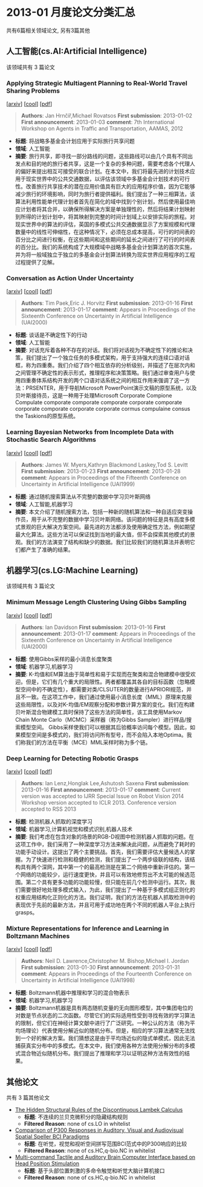 # 2013-01 月度论文分类汇总

共有6篇相关领域论文, 另有3篇其他

## 人工智能(cs.AI:Artificial Intelligence)

该领域共有 3 篇论文

### Applying Strategic Multiagent Planning to Real-World Travel Sharing Problems 
[[arxiv](https://arxiv.org/abs/1301.0216)] [[cool](https://papers.cool/arxiv/1301.0216)] [[pdf](https://arxiv.org/pdf/1301.0216)]
> **Authors**: Jan Hrnčíř,Michael Rovatsos
> **First submission**: 2013-01-02
> **First announcement**: 2013-01-03
> **comment**: 7th International Workshop on Agents in Traffic and Transportation, AAMAS, 2012
- **标题**: 将战略多基金会计划应用于实际旅行共享问题
- **领域**: 人工智能
- **摘要**: 旅行共享，即寻找一部分路线的问题，这些路线可以由几个具有不同出发点和目的地的旅行者共享，这是一个复杂的多种问题，需要考虑各个代理人的偏好来提出相互可接受的联合计划。在本文中，我们将最先进的计划技术应用于现实世界中的公共交通数据，以评估该领域中多基金会计划技术的可行性。改善旅行共享技术的潜在应用价值具有巨大的应用程序价值，因为它能够减少旅行的环境影响，同时为旅行者提供福利。我们提出了一种三相算法，该算法利用性能单代理计划者首先在简化的域中找到个别计划，然后使用最佳响应计划者将其合并，以确保所得解决方案是单独理性的，然后将结果计划映射到所得的计划计划中，将其映射到完整的时间计划域上以安排实际的旅程。对现实世界中的算法的评估，英国的多模式公共交通数据显示了方案规模和代理数量中的线性可伸缩性，在这种情况下，必须在总成本提高，可行的时间表的百分比之间进行权衡，在这些期间和这些期间的延长之间进行了可行的时间表的百分比。我们的系统构成了大规模域中战略多基金会计划算法的首次实施，并为将一般域独立于独立的多基金会计划算法转换为现实世界应用程序的工程过程提供了见解。

### Conversation as Action Under Uncertainty 
[[arxiv](https://arxiv.org/abs/1301.3883)] [[cool](https://papers.cool/arxiv/1301.3883)] [[pdf](https://arxiv.org/pdf/1301.3883)]
> **Authors**: Tim Paek,Eric J. Horvitz
> **First submission**: 2013-01-16
> **First announcement**: 2013-01-17
> **comment**: Appears in Proceedings of the Sixteenth Conference on Uncertainty in Artificial Intelligence (UAI2000)
- **标题**: 谈话是不确定性下的行动
- **领域**: 人工智能
- **摘要**: 对话充斥着各种不存在的对话。我们将对话视为不确定性下的推论和决策，我们提出了一个独立任务的多模式架构，用于支持强大的连续口语对话框，称为四重奏。我们介绍了四个相互依存的分析级别，并描述了在层次内和之间管理不确定性的表示形式，推理程序和决策策略。我们通过审查用户与使用四重奏体系结构开发的两个口语对话系统之间的相互作用来强调了这一方法：PRSENTER，用于导航Microsoft PowerPoint演示文稿的原型系统，以及贝叶斯接待员，这是一种用于处理Microsoft Corporate Compione Compulate comporate comporate comporate corporate comporate corporate comporate corporate corporate cormus compulaine consus the Taskions的原型系统。

### Learning Bayesian Networks from Incomplete Data with Stochastic Search Algorithms 
[[arxiv](https://arxiv.org/abs/1301.6726)] [[cool](https://papers.cool/arxiv/1301.6726)] [[pdf](https://arxiv.org/pdf/1301.6726)]
> **Authors**: James W. Myers,Kathryn Blackmond Laskey,Tod S. Levitt
> **First submission**: 2013-01-23
> **First announcement**: 2013-01-28
> **comment**: Appears in Proceedings of the Fifteenth Conference on Uncertainty in Artificial Intelligence (UAI1999)
- **标题**: 通过随机搜索算法从不完整的数据中学习贝叶斯网络
- **领域**: 人工智能,机器学习
- **摘要**: 本文介绍了随机搜索方法，包括一种新的随机算法和一种自适应突变操作员，用于从不完整的数据中学习贝叶斯网络。该问题的特征是具有高度多模式景观的巨大解决方案空间。最先进的方法都涉及使用确定性方法，例如期望最大化算法。这些方法可以保证找到当地的最大值，但不会探索其他模式的景观。我们的方法演变了结构和缺少的数据。我们比较我们的随机算法并表明它们都产生了准确的结果。

## 机器学习(cs.LG:Machine Learning)

该领域共有 3 篇论文

### Minimum Message Length Clustering Using Gibbs Sampling 
[[arxiv](https://arxiv.org/abs/1301.3851)] [[cool](https://papers.cool/arxiv/1301.3851)] [[pdf](https://arxiv.org/pdf/1301.3851)]
> **Authors**: Ian Davidson
> **First submission**: 2013-01-16
> **First announcement**: 2013-01-17
> **comment**: Appears in Proceedings of the Sixteenth Conference on Uncertainty in Artificial Intelligence (UAI2000)
- **标题**: 使用Gibbs采样的最小消息长度聚类
- **领域**: 机器学习,机器学习
- **摘要**: K-均值和EM算法由于简单性和易于实现而在聚类和混合物建模中很受欢迎。但是，它们有几个重大的局限性。两者都覆盖其各自的目标函数（忽略模型空间中的不确定性），都需要对类/CLSUTER的数量进行APRIORI规范，并且不一致。在这项工作中，我们通过使用最小消息长度（MML）原理来克服这些局限性，以及对K-均值/EM观察分配和参数计算方案的变化。我们在构建贝叶斯混合物建模工具时保持了这些方法的简单性，该工具使用Markov Chain Monte Carlo（MCMC）采样器（称为Gibbs Sampler）进行样品/搜索模型空间。 Gibbs采样使我们可以根据其后验概率访问每个模型。因此，如果模型空间是多模式的，我们将访问所有型号，而不会陷入本地Optima。我们称我们的方法在平衡（MCE）MML采样时称为多个链。

### Deep Learning for Detecting Robotic Grasps 
[[arxiv](https://arxiv.org/abs/1301.3592)] [[cool](https://papers.cool/arxiv/1301.3592)] [[pdf](https://arxiv.org/pdf/1301.3592)]
> **Authors**: Ian Lenz,Honglak Lee,Ashutosh Saxena
> **First submission**: 2013-01-16
> **First announcement**: 2013-01-17
> **comment**: Current version was accepted to IJRR Special Issue on Robot Vision 2014 Workshop version accepted to ICLR 2013. Conference version accepted to RSS 2013
- **标题**: 检测机器人抓取的深度学习
- **领域**: 机器学习,计算机视觉和模式识别,机器人技术
- **摘要**: 我们考虑在包含对象的场景的RGB-D视图中检测机器人抓取的问题。在这项工作中，我们采用了一种深度学习方法来解决此问题，从而避免了耗时的功能手动设计。这提出了两个主要挑战。首先，我们需要评估大量候选人的掌握。为了快速进行检测和稳健的检测，我们提出了一个两步级联的结构，该结构具有两个深网，其中第一个的最高检测是在第二个网络中重新评估的。第一个网络的功能较少，运行速度更快，并且可以有效地修剪出不太可能的候选范围。第二个具有更多功能的功能较慢，但只能在前几个检测中运行。其次，我们需要很好地处理多模式输入，为此，我们提出了一种基于多模式组正则化的权重应用结构化正则化的方法。我们证明，我们的方法在机器人抓取检测中的表现优于先前的最新方法，并且可用于成功地在两个不同的机器人平台上执行grasps。

### Mixture Representations for Inference and Learning in Boltzmann Machines 
[[arxiv](https://arxiv.org/abs/1301.7393)] [[cool](https://papers.cool/arxiv/1301.7393)] [[pdf](https://arxiv.org/pdf/1301.7393)]
> **Authors**: Neil D. Lawrence,Christopher M. Bishop,Michael I. Jordan
> **First submission**: 2013-01-30
> **First announcement**: 2013-01-31
> **comment**: Appears in Proceedings of the Fourteenth Conference on Uncertainty in Artificial Intelligence (UAI1998)
- **标题**: Boltzmann机器中推理和学习的混合物表示
- **领域**: 机器学习,机器学习
- **摘要**: Boltzmann机器是具有两态随机变量的无向图形模型，其中集团电位的对数是节点状态的二次函数。尽管它们的实际适用性受到寻找有效的学习算法的限制，但它们在神经计算文献中进行了广泛研究。一种公认的方法（称为平均场理论）代表使用分解近似的随机分布。但是，相应的学习算法通常无法找到一个好的解决方案。我们猜想这是由于平均场近似的隐式单模式，因此无法捕获真实分布中的多模式。在本文中，我们使用各种方法使用分解分布的多模式混合物近似随机分布。我们提出了推理和学习以证明这种方法有效性的结果。

## 其他论文

共有 3 篇其他论文

- [The Hidden Structural Rules of the Discontinuous Lambek Calculus](https://arxiv.org/abs/1301.4816)
  - **标题**: 不连续的兰贝克微积分的隐藏结构规则
  - **Filtered Reason**: none of cs.LO in whitelist
- [Comparison of P300 Responses in Auditory, Visual and Audiovisual Spatial Speller BCI Paradigms](https://arxiv.org/abs/1301.6360)
  - **标题**: 在听觉，视觉和视听空间拼写范围BCI范式中的P300响应的比较
  - **Filtered Reason**: none of cs.HC,q-bio.NC in whitelist
- [Multi-command Tactile and Auditory Brain Computer Interface based on Head Position Stimulation](https://arxiv.org/abs/1301.6357)
  - **标题**: 基于头部位置刺激的多命令触觉和听觉大脑计算机接口
  - **Filtered Reason**: none of cs.HC,q-bio.NC in whitelist
